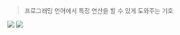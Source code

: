 > 프로그래밍 언어에서 특정 연산을 할 수 있게 도와주는 기호

![](https://i.imgur.com/rq76SvP.png)
![](https://i.imgur.com/LXpUs6e.png)

